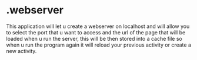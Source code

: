 # .webserver
This application will let u create a webserver on localhost and will allow you to select the port that u want to access and the url of the page that will be loaded when u run the server, this will be then stored into a cache file so when u run the program again it will reload your previous activity or create a new activity.
